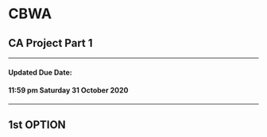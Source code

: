 # CBWA

## CA Project Part 1
----------------------
#### Updated Due Date:
#### 11:59 pm Saturday 31 October 2020
---------------------
## 1st OPTION

